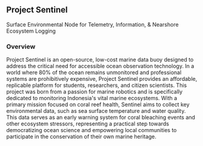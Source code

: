 ## Project Sentinel
Surface Environmental Node for Telemetry, Information, & Nearshore Ecosystem Logging

### Overview
Project Sentinel is an open-source, low-cost marine data buoy designed to address the critical need for accessible ocean observation technology. In a world where 80% of the ocean remains unmonitored and professional systems are prohibitively expensive, Project Sentinel provides an affordable, replicable platform for students, researchers, and citizen scientists. This project was born from a passion for marine robotics and is specifically dedicated to monitoring Indonesia's vital marine ecosystems. With a primary mission focused on coral reef health, Sentinel aims to collect key environmental data, such as sea surface temperature and water quality. This data serves as an early warning system for coral bleaching events and other ecosystem stressors, representing a practical step towards democratizing ocean science and empowering local communities to participate in the conservation of their own marine heritage.
